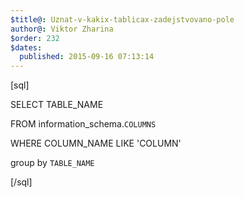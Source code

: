 ```yaml
---
$title@: Uznat-v-kakix-tablicax-zadejstvovano-pole
author@: Viktor Zharina
$order: 232
$dates:
  published: 2015-09-16 07:13:14
---
```

[sql]

SELECT TABLE_NAME

FROM information_schema.`COLUMNS`

WHERE COLUMN_NAME LIKE 'COLUMN'

group by `TABLE_NAME`

[/sql]